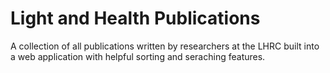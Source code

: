 # Light and Health Publications

A collection of all publications written by researchers at the LHRC built into a web application with helpful sorting and seraching features.
